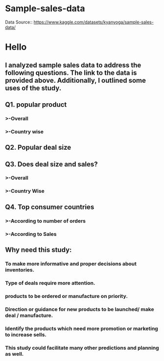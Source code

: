 # Sample-sales-data
Data Source:: https://www.kaggle.com/datasets/kyanyoga/sample-sales-data/

# Hello 
## I analyzed sample sales data to address the following questions. The link to the data is provided above. Additionally, I outlined some uses of the study.
## 
## Q1. popular product
### >-Overall
### >-Country wise
## Q2. Popular deal size
## Q3. Does deal size and sales?
### >-Overall
### >-Country Wise
## Q4. Top consumer countries
### >-According to number of orders
### >-According to Sales

## Why need this study:

### To make more informative and proper decisions about inventories.

### Type of deals require more attention.

### products to be ordered or manufacture on priority.

### Direction or guidance for new products to be launched/ make deal / manufacture.

### Identify the products which need more promotion or marketing to increase sells.
### This study could facilitate many other predictions and planning as well.
